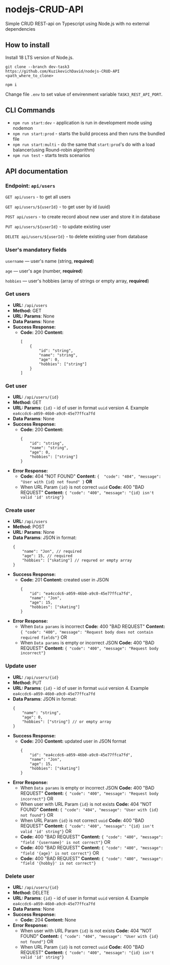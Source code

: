 # nodejs-CRUD-API
 Simple CRUD REST-api on Typescript using Node.js with no external dependencies
## How to install
 Install 18 LTS version of Node.js.

 `git clone --branch dev-task3 https://github.com/KuzikevichDavid/nodejs-CRUD-API <path_where_to_clone>`

 `npm i`

 Change file `.env` to set value of envirenment variable `TASK3_REST_API_PORT`. 
## CLI Commands
 - `npm run start:dev` - application is run in development mode using nodemon
 - `npm run start:prod` - starts the build process and then runs the bundled file
 - `npm run start:multi` - do the same that `start:prod`'s do with a load balancer(using Round-robin algorithm)
 - `npm run test` - starts tests scenarios
## API documentation

### Endpoint: `api/users`

`GET api/users` - to get all users

`GET api/users/${userId}` - to get user by id (uuid)

`POST api/users` - to create record about new user and store it in database

`PUT api/users/${userId}` - to update existing user 

`DELETE api/users/${userId}` - to delete existing user from database

### User's mandatory fields

`username` — user's name (string, **required**)

`age` — user's age (number, **required**)

`hobbies` — user's hobbies (array of strings or empty array, **required**)

### Get users
* **URL:**
	`/api/users`
* **Method:**
	GET
*  **URL: Params**:
	None
* **Data Params**:
	None
* **Success Response:**
    * **Code:** 200 
    **Content:**
        ```
        [
        	{
        		"id": "string",
        		"name": "string",
        		"age": 0,
        		"hobbies": ["string"]
        	}
        ]
        ```
### Get user
* **URL:**
	`/api/users/{id}`
* **Method:**
	GET
*  **URL: Params**:
	`{id}` - id of user in format `uuid` version 4. Example `ea4ccdc6-a059-46b0-a9c0-45e77ffca7fd`
* **Data Params**:
	None
* **Success Response:**
    * **Code:** 200 
    **Content:**
        ```
        {
        	"id": "string",
        	"name": "string",
        	"age": 0,
        	"hobbies": ["string"]
        }
        ```
* **Error Response:**
    * **Code:** 404 "NOT FOUND"
    **Content:** `{  "code": "404", "message": "User with {id} not found" }`
	**OR**
	* When URL Param `{id}` is not correct `uuid` 
	**Code:** 400 "BAD REQUEST"
    **Content:** `{ "code": "400", "message": "{id} isn't valid 'id' string"}`
### Create user
* **URL:**
	`/api/users`
* **Method:**
	POST
*  **URL: Params**:
	None
* **Data Params**:
	JSON in format:
    ```
    {
		"name": "Jon", // required
		"age": 15, // required
		"hobbies": ["skating"] // requred or empty array
	}
	```
* **Success Response:**
	* **Code:** 201 
    **Content:** created user in JSON
	    ```
    	{
    		"id": "ea4ccdc6-a059-46b0-a9c0-45e77ffca7fd",
    		"name": "Jon",
    		"age": 15,
    		"hobbies": ["skating"]
    	}
    	```
* **Error Response:**
	* When `Data params` is incorrect
	**Code:** 400 "BAD REQUEST"
    **Content:** `{ "code": "400", "message": "Request body does not contain required fields"}`
	OR
	* When `Data params` is empty or incorrect JSON
	**Code:** 400 "BAD REQUEST"
    **Content:** `{ "code": "400", "message": "Request body incorrect"}`
### Update user
* **URL:**
	`/api/users/{id}`
* **Method:**
	PUT
*  **URL: Params**:
	`{id}` - id of user in format `uuid` version 4. Example `ea4ccdc6-a059-46b0-a9c0-45e77ffca7fd`
* **Data Params**:
	JSON in format:
    ```
    {
		"name": "string", 
		"age": 0, 
		"hobbies": ["string"] // or empty array
	}
	```
* **Success Response:**
	* **Code:** 200
    **Content:** updated user in JSON format
	    ```
    	{
    		"id": "ea4ccdc6-a059-46b0-a9c0-45e77ffca7fd",
    		"name": "Jon",
    		"age": 15,
    		"hobbies": ["skating"]
    	}
* **Error Response:**
	* When `Data params` is empty or incorrect JSON
	**Code:** 400 "BAD REQUEST"
    **Content:** `{ "code": "400", "message": "Request body incorrect"}`
    OR
    * When user with URL Param `{id}` is not exists
	**Code:** 404 "NOT FOUND" 
    **Content:** `{ "code": "404", "message": "User with {id} not found"}`
	OR
	* When URL Param `{id}` is not correct `uuid`
	**Code:** 400 "BAD REQUEST" 
    **Content:** `{ "code": "400", "message": "{id} isn't valid 'id' string"}`
	OR
	* **Code:** 400 "BAD REQUEST" 
    **Content:** `{ "code": "400", "message": "field '{username}' is not correct"}`
	OR
	* **Code:** 400 "BAD REQUEST"
    **Content:** `{ "code": "400", "message": "field '{age}' is not correct"}`
	OR
	* **Code:** 400 "BAD REQUEST"
    **Content:** `{ "code": "400", "message": "field '{hobby}' is not correct"}`
### Delete user
* **URL:**
	`/api/users/{id}`
* **Method:**
	DELETE
*  **URL: Params**:
	`{id}` - id of user in format `uuid` version 4. Example `ea4ccdc6-a059-46b0-a9c0-45e77ffca7fd`
* **Data Params**:
	None
* **Success Response:**
	* **Code:** 204
    **Content:**
	    None
* **Error Response:**
    * When user with URL Param `{id}` is not exists
	**Code:** 404 "NOT FOUND" 
    **Content:** `{ "code": "404", "message": "User with {id} not found"}`
	OR
	* When URL Param `{id}` is not correct `uuid`
	**Code:** 400 "BAD REQUEST" 
    **Content:** `{ "code": "400", "message": "{id} isn't valid 'id' string"}`
